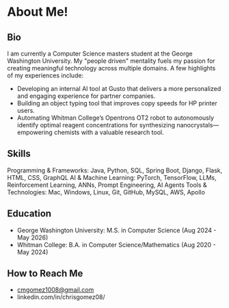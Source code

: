 # About Me!
## Bio
I am currently a Computer Science masters student at the George Washington University. My "people driven" mentality fuels my passion for creating meaningful technology across multiple domains. A few highlights of my experiences include: 
- Developing an internal AI tool at Gusto that delivers a more personalized and engaging experience for partner companies.
- Building an object typing tool that improves copy speeds for HP printer users.
- Automating Whitman College’s Opentrons OT2 robot to autonomously identify optimal reagent concentrations for synthesizing nanocrystals—empowering chemists with a valuable research tool.

## Skills
Programming & Frameworks: Java, Python, SQL, Spring Boot, Django, Flask, HTML, CSS, GraphQL
AI & Machine Learning: PyTorch, TensorFlow, LLMs, Reinforcement Learning, ANNs, Prompt Engineering, AI Agents 
Tools & Technologies: Mac, Windows, Linux, Git, GitHub, MySQL, AWS, Apollo

## Education
- George Washington University: M.S. in Computer Science (Aug 2024 - May 2026)
- Whitman College: B.A. in Computer Science/Mathematics (Aug 2020 - May 2024)

## How to Reach Me
- cmgomez1008@gmail.com
- linkedin.com/in/chrisgomez08/
<!--
**gomezc08/gomezc08** is a ✨ _special_ ✨ repository because its `README.md` (this file) appears on your GitHub profile.

Here are some ideas to get you started:

- 🔭 I’m currently working on ...
- 🌱 I’m currently learning ...
- 👯 I’m looking to collaborate on ...
- 🤔 I’m looking for help with ...
- 💬 Ask me about ...
- 📫 How to reach me: ...
- 😄 Pronouns: ...
- ⚡ Fun fact: ...
-->
